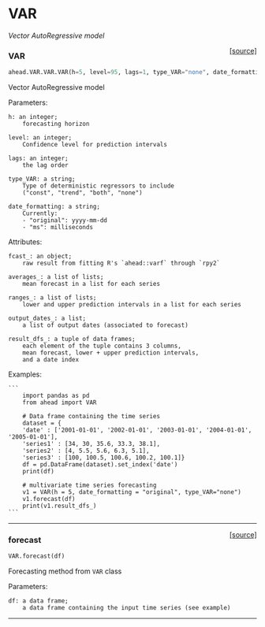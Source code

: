 # VAR

_Vector AutoRegressive model_

<span style="float:right;">[[source]](https://github.com/Techtonique/ahead/ahead/VAR/VAR.py#L38)</span>

### VAR


```python
ahead.VAR.VAR.VAR(h=5, level=95, lags=1, type_VAR="none", date_formatting="original")
```


Vector AutoRegressive model

Parameters:
   
    h: an integer;
        forecasting horizon
    
    level: an integer;
        Confidence level for prediction intervals

    lags: an integer;
        the lag order     

    type_VAR: a string;
        Type of deterministic regressors to include
        ("const", "trend", "both", "none")

    date_formatting: a string;
        Currently: 
        - "original": yyyy-mm-dd
        - "ms": milliseconds        

Attributes:
   
    fcast_: an object;
        raw result from fitting R's `ahead::varf` through `rpy2`
    
    averages_: a list of lists;
        mean forecast in a list for each series

    ranges_: a list of lists;
        lower and upper prediction intervals in a list for each series

    output_dates_: a list;
        a list of output dates (associated to forecast)

    result_dfs_: a tuple of data frames;
        each element of the tuple contains 3 columns, 
        mean forecast, lower + upper prediction intervals, 
        and a date index

Examples:
   
    ```
        import pandas as pd
        from ahead import VAR

        # Data frame containing the time series 
        dataset = {
        'date' : ['2001-01-01', '2002-01-01', '2003-01-01', '2004-01-01', '2005-01-01'],
        'series1' : [34, 30, 35.6, 33.3, 38.1],    
        'series2' : [4, 5.5, 5.6, 6.3, 5.1],
        'series3' : [100, 100.5, 100.6, 100.2, 100.1]}
        df = pd.DataFrame(dataset).set_index('date')            
        print(df)

        # multivariate time series forecasting 
        v1 = VAR(h = 5, date_formatting = "original", type_VAR="none") 
        v1.forecast(df)
        print(v1.result_dfs_)
    ```


----

<span style="float:right;">[[source]](https://github.com/Techtonique/ahead/ahead/VAR/VAR.py#L123)</span>

### forecast


```python
VAR.forecast(df)
```


Forecasting method from `VAR` class

Parameters:

    df: a data frame;
        a data frame containing the input time series (see example)


----

